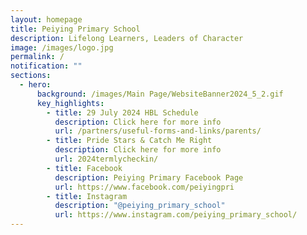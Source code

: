 ```yaml
---
layout: homepage
title: Peiying Primary School
description: Lifelong Learners, Leaders of Character
image: /images/logo.jpg
permalink: /
notification: ""
sections:
  - hero:
      background: /images/Main Page/WebsiteBanner2024_5_2.gif
      key_highlights:
        - title: 29 July 2024 HBL Schedule
          description: Click here for more info
          url: /partners/useful-forms-and-links/parents/
        - title: Pride Stars & Catch Me Right
          description: Click here for more info
          url: 2024termlycheckin/
        - title: Facebook
          description: Peiying Primary Facebook Page
          url: https://www.facebook.com/peiyingpri
        - title: Instagram
          description: "@peiying_primary_school"
          url: https://www.instagram.com/peiying_primary_school/
---
```

